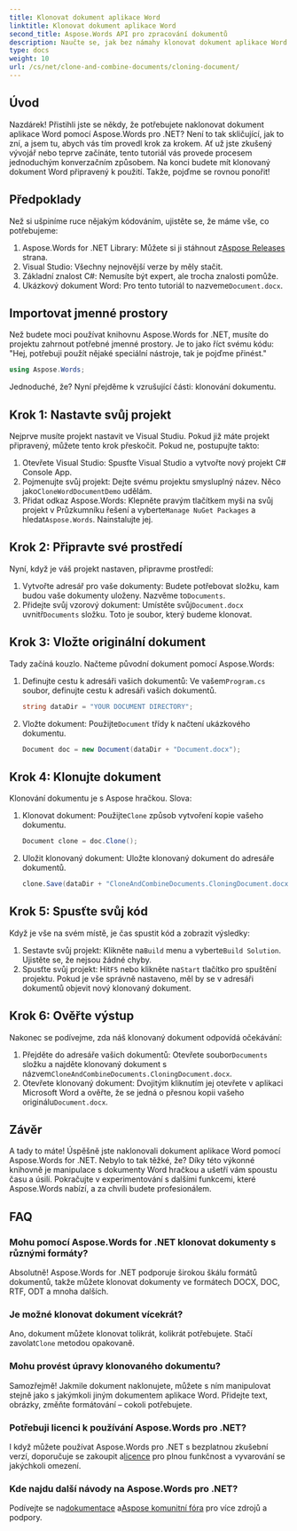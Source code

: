 ```yaml
---
title: Klonovat dokument aplikace Word
linktitle: Klonovat dokument aplikace Word
second_title: Aspose.Words API pro zpracování dokumentů
description: Naučte se, jak bez námahy klonovat dokument aplikace Word pomocí Aspose.Words for .NET s naším podrobným průvodcem. Ideální pro začátečníky i zkušené vývojáře.
type: docs
weight: 10
url: /cs/net/clone-and-combine-documents/cloning-document/
---
```

## Úvod

Nazdárek! Přistihli jste se někdy, že potřebujete naklonovat dokument aplikace Word pomocí Aspose.Words pro .NET? Není to tak skličující, jak to zní, a jsem tu, abych vás tím provedl krok za krokem. Ať už jste zkušený vývojář nebo teprve začínáte, tento tutoriál vás provede procesem jednoduchým konverzačním způsobem. Na konci budete mít klonovaný dokument Word připravený k použití. Takže, pojďme se rovnou ponořit!

## Předpoklady

Než si ušpiníme ruce nějakým kódováním, ujistěte se, že máme vše, co potřebujeme:

1.  Aspose.Words for .NET Library: Můžete si ji stáhnout z[Aspose Releases](https://releases.aspose.com/words/net/) strana.
2. Visual Studio: Všechny nejnovější verze by měly stačit.
3. Základní znalost C#: Nemusíte být expert, ale trocha znalosti pomůže.
4.  Ukázkový dokument Word: Pro tento tutoriál to nazveme`Document.docx`.

## Importovat jmenné prostory

Než budete moci používat knihovnu Aspose.Words for .NET, musíte do projektu zahrnout potřebné jmenné prostory. Je to jako říct svému kódu: "Hej, potřebuji použít nějaké speciální nástroje, tak je pojďme přinést."

```csharp
using Aspose.Words;
```

Jednoduché, že? Nyní přejděme k vzrušující části: klonování dokumentu.

## Krok 1: Nastavte svůj projekt

Nejprve musíte projekt nastavit ve Visual Studiu. Pokud již máte projekt připravený, můžete tento krok přeskočit. Pokud ne, postupujte takto:

1. Otevřete Visual Studio: Spusťte Visual Studio a vytvořte nový projekt C# Console App.
2.  Pojmenujte svůj projekt: Dejte svému projektu smysluplný název. Něco jako`CloneWordDocumentDemo` udělám.
3.  Přidat odkaz Aspose.Words: Klepněte pravým tlačítkem myši na svůj projekt v Průzkumníku řešení a vyberte`Manage NuGet Packages` a hledat`Aspose.Words`. Nainstalujte jej.

## Krok 2: Připravte své prostředí

Nyní, když je váš projekt nastaven, připravme prostředí:

1.  Vytvořte adresář pro vaše dokumenty: Budete potřebovat složku, kam budou vaše dokumenty uloženy. Nazvěme to`Documents`.
2.  Přidejte svůj vzorový dokument: Umístěte svůj`Document.docx` uvnitř`Documents` složku. Toto je soubor, který budeme klonovat.

## Krok 3: Vložte originální dokument

Tady začíná kouzlo. Načteme původní dokument pomocí Aspose.Words:

1.  Definujte cestu k adresáři vašich dokumentů: Ve vašem`Program.cs` soubor, definujte cestu k adresáři vašich dokumentů.
   
    ```csharp
    string dataDir = "YOUR DOCUMENT DIRECTORY";
    ```

2.  Vložte dokument: Použijte`Document` třídy k načtení ukázkového dokumentu.

    ```csharp
    Document doc = new Document(dataDir + "Document.docx");
    ```

## Krok 4: Klonujte dokument

Klonování dokumentu je s Aspose hračkou. Slova:

1.  Klonovat dokument: Použijte`Clone` způsob vytvoření kopie vašeho dokumentu.

    ```csharp
    Document clone = doc.Clone();
    ```

2. Uložit klonovaný dokument: Uložte klonovaný dokument do adresáře dokumentů.

    ```csharp
    clone.Save(dataDir + "CloneAndCombineDocuments.CloningDocument.docx");
    ```

## Krok 5: Spusťte svůj kód

Když je vše na svém místě, je čas spustit kód a zobrazit výsledky:

1. Sestavte svůj projekt: Klikněte na`Build` menu a vyberte`Build Solution`. Ujistěte se, že nejsou žádné chyby.
2.  Spusťte svůj projekt: Hit`F5` nebo klikněte na`Start` tlačítko pro spuštění projektu. Pokud je vše správně nastaveno, měl by se v adresáři dokumentů objevit nový klonovaný dokument.

## Krok 6: Ověřte výstup

Nakonec se podívejme, zda náš klonovaný dokument odpovídá očekávání:

1.  Přejděte do adresáře vašich dokumentů: Otevřete soubor`Documents` složku a najděte klonovaný dokument s názvem`CloneAndCombineDocuments.CloningDocument.docx`.
2.  Otevřete klonovaný dokument: Dvojitým kliknutím jej otevřete v aplikaci Microsoft Word a ověřte, že se jedná o přesnou kopii vašeho originálu`Document.docx`.

## Závěr

A tady to máte! Úspěšně jste naklonovali dokument aplikace Word pomocí Aspose.Words for .NET. Nebylo to tak těžké, že? Díky této výkonné knihovně je manipulace s dokumenty Word hračkou a ušetří vám spoustu času a úsilí. Pokračujte v experimentování s dalšími funkcemi, které Aspose.Words nabízí, a za chvíli budete profesionálem.

## FAQ

### Mohu pomocí Aspose.Words for .NET klonovat dokumenty s různými formáty?

Absolutně! Aspose.Words for .NET podporuje širokou škálu formátů dokumentů, takže můžete klonovat dokumenty ve formátech DOCX, DOC, RTF, ODT a mnoha dalších.

### Je možné klonovat dokument vícekrát?

 Ano, dokument můžete klonovat tolikrát, kolikrát potřebujete. Stačí zavolat`Clone` metodou opakovaně.

### Mohu provést úpravy klonovaného dokumentu?

Samozřejmě! Jakmile dokument naklonujete, můžete s ním manipulovat stejně jako s jakýmkoli jiným dokumentem aplikace Word. Přidejte text, obrázky, změňte formátování – cokoli potřebujete.

### Potřebuji licenci k používání Aspose.Words pro .NET?

 I když můžete používat Aspose.Words pro .NET s bezplatnou zkušební verzí, doporučuje se zakoupit a[licence](https://purchase.aspose.com/buy) pro plnou funkčnost a vyvarování se jakýchkoli omezení.

### Kde najdu další návody na Aspose.Words pro .NET?

 Podívejte se na[dokumentace](https://reference.aspose.com/words/net/) a[Aspose komunitní fóra](https://forum.aspose.com/c/words/8) pro více zdrojů a podpory.